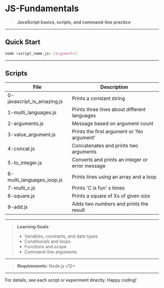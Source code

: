 # JS-Fundamentals

> **JavaScript basics, scripts, and command-line practice**

---

## Quick Start

```sh
node <script_name.js> [arguments]
```

---

## Scripts

| File                       | Description                                     |
| -------------------------- | ----------------------------------------------- |
| 0-javascript_is_amazing.js | Prints a constant string                        |
| 1-multi_languages.js       | Prints three lines about different languages    |
| 2-arguments.js             | Message based on argument count                 |
| 3-value_argument.js        | Prints the first argument or 'No argument'      |
| 4-concat.js                | Concatenates and prints two arguments           |
| 5-to_integer.js            | Converts and prints an integer or error message |
| 6-multi_languages_loop.js  | Prints lines using an array and a loop          |
| 7-multi_c.js               | Prints 'C is fun' x times                       |
| 8-square.js                | Prints a square of Xs of given size             |
| 9-add.js                   | Adds two numbers and prints the result          |

---

> **Learning Goals**
>
> - Variables, constants, and data types
> - Conditionals and loops
> - Functions and scope
> - Command-line arguments

---

> **Requirements:** Node.js v12+

---

For details, see each script or experiment directly. Happy coding!
